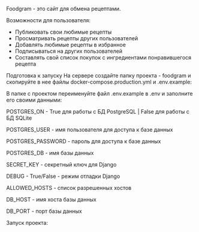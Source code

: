 Foodgram - это сайт для обмена рецептами. 

Возможности для пользователя:

- Публиковать свои любимые рецепты
- Просматривать рецепты других пользователей 
- Добавлять любимые рецепты в избранное
- Подписываться на других пользователей
- Составлять свой список покупок с ингредиентами понравившегося рецепта

Подготовка к запуску
На сервере создайте папку проекта - foodgram и скопируйте в нее файлы docker-compose.production.yml и .env.example:

В папке с проектом переименуйте файл .env.example в .env и заполните его своими данными:

POSTGRES_ON - True для работы с БД PostgreSQL | False для работы с БД SQLite

POSTGRES_USER - имя пользователя для доступа к базе данных

POSTGRES_PASSWORD - пароль для доступа к базе данных

POSTGRES_DB - имя базы данных

SECRET_KEY - секретный ключ для Django

DEBUG - True/False - режим отладки Django

ALLOWED_HOSTS - список разрешенных хостов

DB_HOST - имя хоста базы данных

DB_PORT - порт базы данных

Запуск проекта:

